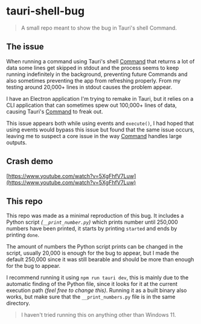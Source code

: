 # tauri-shell-bug

> A small repo meant to show the bug in Tauri's shell Command.

## The issue

When running a command using Tauri's shell [Command](https://tauri.app/v1/api/js/shell#command) that returns a lot of data some lines get skipped in stdout and the process seems to keep running indefinitely in the background, preventing future Commands and also sometimes preventing the app from refreshing properly. From my testing around 20,000+ lines in stdout causes the problem appear.

I have an Electron application I'm trying to remake in Tauri, but it relies on a CLI application that can sometimes spew out 100,000+ lines of data, causing Tauri's [Command](https://tauri.app/v1/api/js/shell#command) to freak out.

This issue appears both while using events and `execute()`, I had hoped that using events would bypass this issue but found that the same issue occurs, leaving me to suspect a core issue in the way [Command](https://tauri.app/v1/api/js/shell#command) handles large outputs.

## Crash demo

[https://www.youtube.com/watch?v=5XgFhfV7Luw](https://www.youtube.com/watch?v=5XgFhfV7Luw)

## This repo

This repo was made as a minimal reproduction of this bug. It includes a Python script _(`__print_number.py`)_ which prints number until 250,000 numbers have been printed, it starts by printing `started` and ends by printing `done`.

The amount of numbers the Python script prints can be changed in the script, usually 20,000 is enough for the bug to appear, but I made the default 250,000 since it was still bearable and should be more than enough for the bug to appear.

I recommend running it using `npm run tauri dev`, this is mainly due to the automatic finding of the Python file, since it looks for it at the current execution path _(feel free to change this)_. Running it as a built binary also works, but make sure that the `__print_numbers.py` file is in the same directory.

> I haven't tried running this on anything other than Windows 11.
